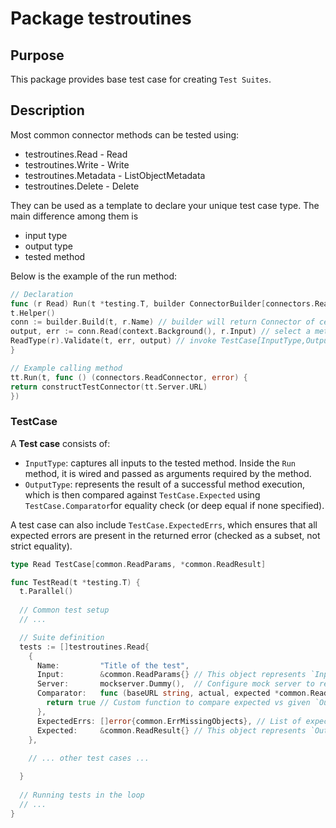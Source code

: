 # Package testroutines

## Purpose

This package provides base test case for creating `Test Suites`.

## Description

Most common connector methods can be tested using:

* testroutines.Read - Read
* testroutines.Write - Write
* testroutines.Metadata - ListObjectMetadata
* testroutines.Delete - Delete

They can be used as a template to declare your unique test case type.
The main difference among them is

* input type
* output type
* tested method

Below is the example of the run method:

```go
// Declaration
func (r Read) Run(t *testing.T, builder ConnectorBuilder[connectors.ReadConnector]) {
t.Helper()
conn := builder.Build(t, r.Name) // builder will return Connector of certain type
output, err := conn.Read(context.Background(), r.Input) // select a method that you want to test and pass input
ReadType(r).Validate(t, err, output) // invoke TestCase[InputType,OutputType].Validate(...)
}

// Example calling method
tt.Run(t, func () (connectors.ReadConnector, error) {
return constructTestConnector(tt.Server.URL)
})
```

### TestCase

A **Test case** consists of:

* `InputType`: captures all inputs to the tested method. Inside the `Run` method,
  it is wired and passed as arguments required by the method.
* `OutputType`: represents the result of a successful method execution, which is then compared
  against `TestCase.Expected` using `TestCase.Comparator`for equality check (or deep equal if none specified).

A test case can also include `TestCase.ExpectedErrs`,
which ensures that all expected errors are present in the returned error (checked as a subset, not strict equality).

```go
type Read TestCase[common.ReadParams, *common.ReadResult]

func TestRead(t *testing.T) {
  t.Parallel()
  
  // Common test setup
  // ...

  // Suite definition
  tests := []testroutines.Read{
    {
      Name:         "Title of the test",
      Input:        &common.ReadParams{} // This object represents `InputType`
      Server:       mockserver.Dummy(),  // Configure mock server to respond on requests.
      Comparator:   func (baseURL string, actual, expected *common.ReadResult) bool {
        return true // Custom function to compare expected vs given `OutputType`.
      },
      ExpectedErrs: []error{common.ErrMissingObjects}, // List of expected errors to be inside error object 
      Expected:     &common.ReadResult{} // This object represents `OutputType`
    },
    
    // ... other test cases ...

  }
  
  // Running tests in the loop
  // ...
}
```